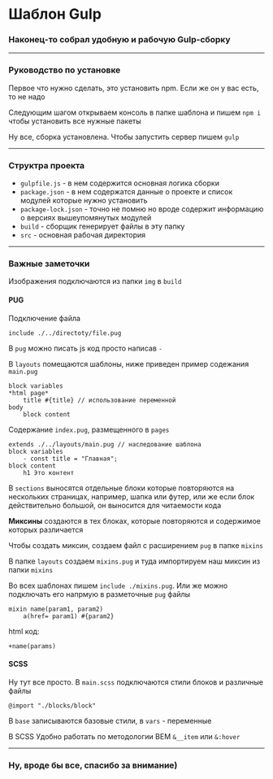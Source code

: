 # Шаблон Gulp
### Наконец-то собрал удобную и рабочую Gulp-сборку
---
### Руководство по установке
Первое что нужно сделать, это установить npm. Если же он у вас есть, то не надо

Следующим шагом открываем консоль в папке шаблона и пишем `npm i` чтобы установить все нужные пакеты

Ну все, сборка установлена. Чтобы запустить сервер пишем `gulp`

---

### Структра проекта
- `gulpfile.js` - в нем содержится основная логика сборки
- `package.json` - в нем содержатся данные о проекте и список модулей которые нужно установить
- `package-lock.json` - точно не помню но вроде содержит информацию о версиях вышеупомянутых модулей
- `build` - сборщик генерирует файлы в эту папку
- `src` - основная рабочая директория
---

### Важные заметочки
Изображения подключаются из папки `img` в `build`
#### PUG
Подключение файла
```
include ./../directoty/file.pug
```
В `pug` можно писать js код просто написав `-`

В `layouts` помещаются шаблоны, ниже приведен пример содежания `main.pug`
```
block variables
*html page*
    title #{title} // использование переменной
body
    block content
```
Содержание `index.pug`, размещенного в `pages`
```
extends ./../layouts/main.pug // наследование шаблона
block variables
    - const title = "Главная";
block content
    h1 Это контент
```
В `sections` выносятся отдельные блоки которые повторяются на нескольких страницах, например, шапка или футер, или же если блок действительно большой, он выносится для читаемости кода

__Миксины__ создаются в тех блоках, которые повторяются и содержимое которых различается

Чтобы создать миксин, создаем файл с расширением `pug` в папке `mixins`

В папке `layouts` создаем `mixins.pug` и туда импортируем наш миксин из папки `mixins`

Во всех шаблонах пишем `include ./mixins.pug`. Или же можно подключать его напрмую в разметочные `pug` файлы
```
mixin name(param1, param2)
    a(href= param1) #{param2}
```
html код:
```
+name(params)
```

#### SCSS
Ну тут все просто. В `main.scss` подключаются стили блоков и различные файлы
```
@import "./blocks/block"
```

В `base` записываются базовые стили, в `vars` - переменные

В SCSS Удобно работать по методологии BEM `&__item` или `&:hover`

---

### Ну, вроде бы все, спасибо за внимание)